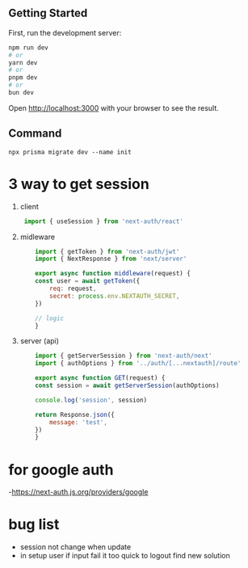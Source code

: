 ## Getting Started

First, run the development server:

```bash
npm run dev
# or
yarn dev
# or
pnpm dev
# or
bun dev
```

Open [http://localhost:3000](http://localhost:3000) with your browser to see the result.

## Command 
```
npx prisma migrate dev --name init
```


# 3 way to get session 

1. client 
   ```js
    import { useSession } from 'next-auth/react'
    ```
2. midleware 
    ```js
        import { getToken } from 'next-auth/jwt'
        import { NextResponse } from 'next/server'

        export async function middleware(request) {
        const user = await getToken({
            req: request,
            secret: process.env.NEXTAUTH_SECRET,
        })

        // logic
        }
    ```
3. server (api)
    ```js
        import { getServerSession } from 'next-auth/next'
        import { authOptions } from '../auth/[...nextauth]/route'

        export async function GET(request) {
        const session = await getServerSession(authOptions)

        console.log('session', session)

        return Response.json({
            message: 'test',
        })
        }
    ```

# for google auth
-https://next-auth.js.org/providers/google 


# bug list 
- session not change when update
- in setup user if input fail it too quick to logout find new solution 